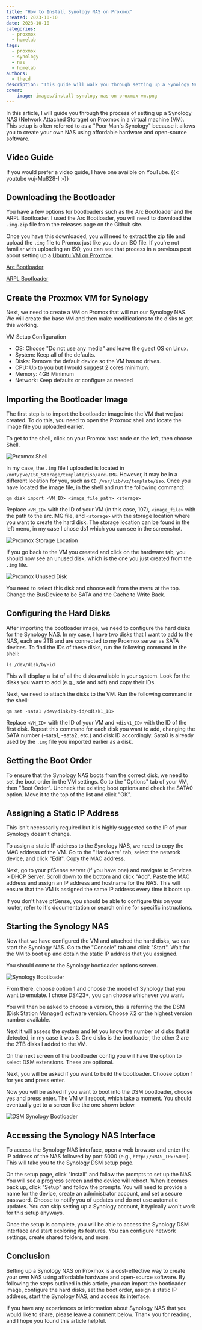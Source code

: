 ```yaml
---
title: "How to Install Synology NAS on Proxmox"
created: 2023-10-10
date: 2023-10-10
categories: 
  - proxmox
  - homelab
tags: 
  - proxmox
  - synology
  - nas
  - homelab
authors: 
  - thecd
description: "This guide will walk you through setting up a Synology NAS on your Proxmox server at home."
cover:
    image: images/install-synology-nas-on-proxmox-vm.png
---
```


In this article, I will guide you through the process of setting up a Synology NAS (Network Attached Storage) on Proxmox in a virtual machine (VM). This setup is often referred to as a "Poor Man's Synology" because it allows you to create your own NAS using affordable hardware and open-source software.

## Video Guide

If you would prefer a video guide, I have one availble on YouTube.
{{< youtube vuj-Mu828-I >}}

## Downloading the Bootloader

You have a few options for bootloaders such as the Arc Bootloader and the ARPL Bootloader. I used the Arc Bootloader, you will need to download the `.img.zip` file from the releases page on the Github site.

Once you have this downloaded, you will need to extract the zip file and upload the `.img` file to Promox just like you do an ISO file. If you're not familiar with uploading an ISO, you can see that process in a previous post about setting up a [Ubuntu VM on Proxmox](https://credibledev.com/how-to-create-a-ubuntu-22.10-vm-on-proxmox/).

[Arc Bootloader](https://github.com/AuxXxilium/arc)

[ARPL Bootloader](https://github.com/fbelavenuto/arpl)

## Create the Proxmox VM for Synology

Next, we need to create a VM on Promox that will run our Synology NAS. We will create the base VM and then make modifications to the disks to get this working.

VM Setup Configuration
- OS: Choose "Do not use any media" and leave the guest OS on Linux.
- System: Keep all of the defaults.
- Disks: Remove the default device so the VM has no drives.
- CPU: Up to you but I would suggest 2 cores minimum.
- Memory: 4GB Minimum
- Network: Keep defaults or configure as needed


## Importing the Bootloader Image

The first step is to import the bootloader image into the VM that we just created. To do this, you need to open the Proxmox shell and locate the image file you uploaded earlier. 

To get to the shell, click on your Promox host node on the left, then choose Shell.

![Proxmox Shell](images/proxmox-shell.png)

In my case, the `.img` file I uploaded is located in `/mnt/pve/ISO_Storage/template/iso/arc.IMG`. However, it may be in a different location for you, such as `CD /var/lib/vz/template/iso`. Once you have located the image file, in the shell and run the following command:

```
qm disk import <VM_ID> <image_file_path> <storage>
```

Replace `<VM_ID>` with the ID of your VM (in this case, 107), `<image_file>` with the path to the arc.IMG file, and `<storage>` with the storage location where you want to create the hard disk. The storage location can be found in the left menu, in my case I chose ds1 which you can see in the screenshot.

![Proxmox Storage Location](images/proxmox-storage-location.png)

If you go back to the VM you created and click on the hardware tab, you should now see an unused disk, which is the one you just created from the `.img` file.

![Proxmox Unused Disk](images/proxmox-unused-disk.png)

You need to select this disk and choose edit from the menu at the top. Change the BusDevice to be SATA and the Cache to Write Back.

## Configuring the Hard Disks

After importing the bootloader image, we need to configure the hard disks for the Synology NAS. In my case, I have two disks that I want to add to the NAS, each are  2TB and are connected to my Proxmox server as SATA devices. To find the IDs of these disks, run the following command in the shell:

```
ls /dev/disk/by-id
```

This will display a list of all the disks available in your system. Look for the disks you want to add (e.g., sde and sdf) and copy their IDs.

Next, we need to attach the disks to the VM. Run the following command in the shell:

```
qm set -sata1 /dev/disk/by-id/<disk1_ID>
```

Replace `<VM_ID>` with the ID of your VM and `<disk1_ID>` with the ID of the first disk. Repeat this command for each disk you want to add, changing the SATA number (-sata1, -sata2, etc.) and disk ID accordingly. Sata0 is already used by the `.img` file you imported earlier as a disk.

## Setting the Boot Order

To ensure that the Synology NAS boots from the correct disk, we need to set the boot order in the VM settings. Go to the "Options" tab of your VM, then "Boot Order". Uncheck the existing boot options and check the SATA0 option. Move it to the top of the list and click "OK".

## Assigning a Static IP Address

This isn't necessarily required but it is highly suggested so the IP of your Synology doesn't change.

To assign a static IP address to the Synology NAS, we need to copy the MAC address of the VM. Go to the "Hardware" tab, select the network device, and click "Edit". Copy the MAC address.

Next, go to your pfSense server (if you have one) and navigate to Services > DHCP Server. Scroll down to the bottom and click "Add". Paste the MAC address and assign an IP address and hostname for the NAS. This will ensure that the VM is assigned the same IP address every time it boots up.

If you don't have pfSense, you should be able to configure this on your router, refer to it's documentation or search online for specific instructions.

## Starting the Synology NAS

Now that we have configured the VM and attached the hard disks, we can start the Synology NAS. Go to the "Console" tab and click "Start". Wait for the VM to boot up and obtain the static IP address that you assigned.

You should come to the Synology bootloader options screen.

![Synology Bootloader](images/synology-bootloader.png)

From there, choose option 1 and choose the model of Synology that you want to emulate. I chose DS423+, you can choose whichever you want.

You will then be asked to choose a version, this is referring the the DSM (Disk Station Manager) software version. Choose 7.2 or the highest version number available.

Next it will assess the system and let you know the number of disks that it detected, in my case it was 3. One disks is the bootloader, the other 2 are the 2TB disks I added to the VM.

On the next screen of the bootloader config you will have the option to select DSM extensions. These are optional.

Next, you will be asked if you want to build the bootloader. Choose option 1 for yes and press enter.

Now you will be asked if you want to boot into the DSM bootloader, choose yes and press enter. The VM will reboot, which take a moment. You should eventually get to a screen like the one shown below.

![DSM Synology Bootloader](images/dsm-synology-bootloader.png)

## Accessing the Synology NAS Interface

To access the Synology NAS interface, open a web browser and enter the IP address of the NAS followed by port 5000 (e.g., `http://<NAS_IP>:5000`). This will take you to the Synology DSM setup page.

On the setup page, click "Install" and follow the prompts to set up the NAS. You will see a progress screen and the device will reboot. When it comes back up, click "Setup" and follow the prompts. You will need to provide a name for the device, create an administrator account, and set a secure password. Choose to notify you of updates and do not use automatic updates. You can skip setting up a Synology account, it typically won't work for this setup anyways.

Once the setup is complete, you will be able to access the Synology DSM interface and start exploring its features. You can configure network settings, create shared folders, and more.

## Conclusion

Setting up a Synology NAS on Proxmox is a cost-effective way to create your own NAS using affordable hardware and open-source software. By following the steps outlined in this article, you can import the bootloader image, configure the hard disks, set the boot order, assign a static IP address, start the Synology NAS, and access its interface.

If you have any experiences or information about Synology NAS that you would like to share, please leave a comment below. Thank you for reading, and I hope you found this article helpful.